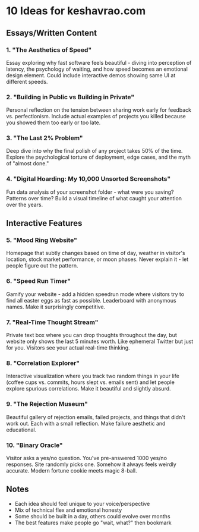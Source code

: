 # 10 Ideas for keshavrao.com

## Essays/Written Content

### 1. "The Aesthetics of Speed"
Essay exploring why fast software feels beautiful - diving into perception of latency, the psychology of waiting, and how speed becomes an emotional design element. Could include interactive demos showing same UI at different speeds.

### 2. "Building in Public vs Building in Private" 
Personal reflection on the tension between sharing work early for feedback vs. perfectionism. Include actual examples of projects you killed because you showed them too early or too late.

### 3. "The Last 2% Problem"
Deep dive into why the final polish of any project takes 50% of the time. Explore the psychological torture of deployment, edge cases, and the myth of "almost done."

### 4. "Digital Hoarding: My 10,000 Unsorted Screenshots"
Fun data analysis of your screenshot folder - what were you saving? Patterns over time? Build a visual timeline of what caught your attention over the years.

## Interactive Features

### 5. "Mood Ring Website"
Homepage that subtly changes based on time of day, weather in visitor's location, stock market performance, or moon phases. Never explain it - let people figure out the pattern.

### 6. "Speed Run Timer"
Gamify your website - add a hidden speedrun mode where visitors try to find all easter eggs as fast as possible. Leaderboard with anonymous names. Make it surprisingly competitive.

### 7. "Real-Time Thought Stream"
Private text box where you can drop thoughts throughout the day, but website only shows the last 5 minutes worth. Like ephemeral Twitter but just for you. Visitors see your actual real-time thinking.

### 8. "Correlation Explorer"
Interactive visualization where you track two random things in your life (coffee cups vs. commits, hours slept vs. emails sent) and let people explore spurious correlations. Make it beautiful and slightly absurd.

### 9. "The Rejection Museum"
Beautiful gallery of rejection emails, failed projects, and things that didn't work out. Each with a small reflection. Make failure aesthetic and educational.

### 10. "Binary Oracle"
Visitor asks a yes/no question. You've pre-answered 1000 yes/no responses. Site randomly picks one. Somehow it always feels weirdly accurate. Modern fortune cookie meets magic 8-ball.

## Notes
- Each idea should feel unique to your voice/perspective
- Mix of technical flex and emotional honesty
- Some should be built in a day, others could evolve over months
- The best features make people go "wait, what?" then bookmark